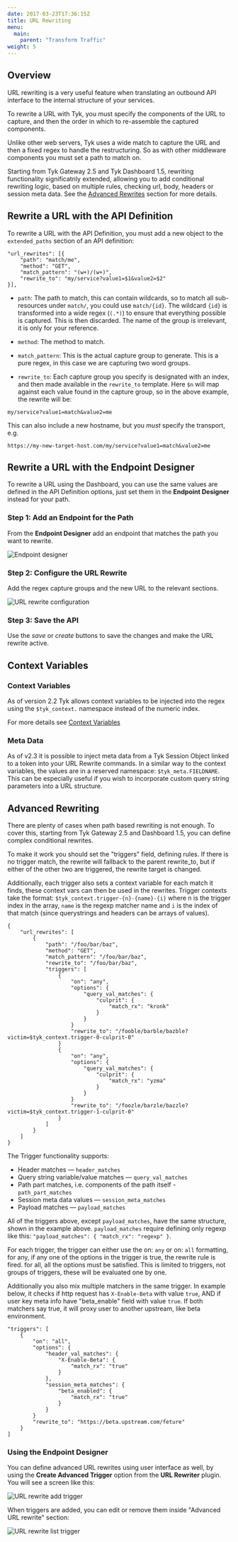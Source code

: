 ```yaml
---
date: 2017-03-23T17:36:15Z
title: URL Rewriting
menu:
  main:
    parent: "Transform Traffic"
weight: 5 
---
```


## <a name="overview"></a>Overview

URL rewriting is a very useful feature when translating an outbound API interface to the internal structure of your services.

To rewrite a URL with Tyk, you must specify the components of the URL to capture, and then the order in which to re-assemble the captured components.

Unlike other web servers, Tyk uses a wide match to capture the URL and then a fixed regex to handle the restructuring. So as with other middleware components you must set a path to match on.

Starting from Tyk Gateway 2.5 and Tyk Dashboard 1.5, rewriting functionality significatnly extended, allowing you to add conditional rewriting logic, based on multiple rules, checking url, body, headers or session meta data. See the  [Advanced Rewrites](#advanced) section for more details.

## <a name="url-rewrite-with-api"></a> Rewrite a URL with the API Definition

To rewrite a URL with the API Definition, you must add a new object to the `extended_paths` section of an API definition:

```{.copyWrapper}
"url_rewrites": [{
    "path": "match/me",
    "method": "GET",
    "match_pattern": "(w+)/(w+)",
    "rewrite_to": "my/service?value1=$1&value2=$2"
}],
```

*   `path`: The path to match, this can contain wildcards, so to match all sub-resources under `match/`, you could use `match/{id}`. The wildcard `{id}` is transformed into a wide regex (`(.*)`) to ensure that everything possible is captured. This is then discarded. The name of the group is irrelevant, it is only for your reference.

*   `method`: The method to match.

*   `match_pattern`: This is the actual capture group to generate. This is a pure regex, in this case we are capturing two word groups.

*   `rewrite_to`: Each capture group you specify is designated with an index, and then made available in the `rewrite_to` template. Here `$n` will map against each value found in the capture group, so in the above example, the rewrite will be:

```{.copyWrapper}
my/service?value1=match&value2=me
```

This can also include a new hostname, but you *must* specify the transport, e.g.

```{.copyWrapper}
https://my-new-target-host.com/my/service?value1=match&value2=me
```

## <a name="url-rewrite-with-endpoint-designer"></a>Rewrite a URL with the Endpoint Designer

To rewrite a URL using the Dashboard, you can use the same values are defined in the API Definition options, just set them in the **Endpoint Designer** instead for your path.

### Step 1: Add an Endpoint for the Path

From the **Endpoint Designer** add an endpoint that matches the path you want to rewrite.

![Endpoint designer][1]

### Step 2: Configure the URL Rewrite

Add the regex capture groups and the new URL to the relevant sections.

![URL rewrite configuration][2]

### Step 3: Save the API

Use the *save* or *create* buttons to save the changes and make the URL rewrite active.

## <a name="url-rewrite-context-variables"></a>Context Variables

### Context Variables

As of version 2.2 Tyk allows context variables to be injected into the regex using the `$tyk_context.` namespace instead of the numeric index.

For more details see [Context Variables][3]

### Meta Data

As of v2.3 it is possible to inject meta data from a Tyk Session Object linked to a token into your URL Rewrite commands. In a similar way to the context variables, the values are in a reserved namespace: `$tyk_meta.FIELDNAME`. This can be especially useful if you wish to incorporate custom query string parameters into a URL structure.

## <a name="advanced"></a>Advanced Rewriting

There are plenty of cases when path based rewriting is not enough. To cover this, starting from Tyk Gateway 2.5 and Dashboard 1.5, you can define complex conditional rewrites.

To make it work you should set the "triggers" field, defining rules. If there is no trigger match, the rewrite will fallback to the parent rewrite_to, but if either of the other two are triggered, the rewrite target is changed.

Additionally, each trigger also sets a context variable for each match it finds, these context vars can then be used in the rewrites. Trigger contexts take the format: `$tyk_context.trigger-{n}-{name}-{i}` where n is the trigger index in the array, `name` is the regexp matcher name and `i` is the index of that match (since querystrings and headers can be arrays of values).

```
{
    "url_rewrites": [
        {
            "path": "/foo/bar/baz",
            "method": "GET",
            "match_pattern": "/foo/bar/baz",
            "rewrite_to": "/foo/bar/baz",
            "triggers": [
                {
                    "on": "any",
                    "options": {
                        "query_val_matches": {
                            "culprit": {
                                "match_rx": "kronk"
                            }
                        }
                    }
                    "rewrite_to": "/fooble/barble/bazble?victim=$tyk_context.trigger-0-culprit-0"
                }
                {
                    "on": "any",
                    "options": {
                        "query_val_matches": {
                            "culprit": {
                                "match_rx": "yzma"
                            }
                        }
                    }
                    "rewrite_to": "/foozle/barzle/bazzle?victim=$tyk_context.trigger-1-culprit-0"
                }
            ]
        }
    ]
}
```

The Trigger functionality supports:

* Header matches — `header_matches`
* Query string variable/value matches — `query_val_matches`
* Path part matches, i.e. components of the path itself - `path_part_matches`
* Session meta data values — `session_meta_matches`
* Payload matches — `payload_matches`

All of the triggers above, except `payload_matches`, have the same structure, shown in the example above. `payload_matches` require defining only regexp like this: `"payload_matches": { "match_rx": "regexp" }`.


For each trigger, the trigger can either use the on: `any` or on: `all` formatting, for any, if any one of the options in the trigger is true, the rewrite rule is fired. for all, all the options must be satisfied. This is limited to triggers, not groups of triggers, these will be evaluated one by one.

Additionally you also mix multiple matchers in the same trigger. In example below, it checks if http request has `X-Enable-Beta` with value `true`, AND if user key meta info have "beta_enable" field with value `true`. If both matchers say true, it will proxy user to another upstream, like beta environment.
```
"triggers": [
    {
        "on": "all",
        "options": {
            "header_val_matches": {
                "X-Enable-Beta": {
                    "match_rx": "true"
                }
            },
            "session_meta_matches": {
                "beta_enabled": {
                    "match_rx": "true"
                }
            }
        }
        "rewrite_to": "https://beta.upstream.com/feture"
    }
]
```

### Using the Endpoint Designer

You can define advanced URL rewrites using user interface as well, by using the **Create Advanced Trigger** option from the **URL Rewriter** plugin. You will see a screen like this:

![URL rewrite add trigger][4]

When triggers are added, you can edit or remove them inside "Advanced URL rewrite" section:

![URL rewrite list trigger][5]


[1]: /docs/img/dashboard/system-management/rewrite_endpoint_2.5.png
[2]: /docs/img/dashboard/system-management/configure_rewrite_2.5.png
[3]: /docs/concepts/context-variables/
[4]: /docs/img/dashboard/system-management/rewriteEndpointDesigner_add_trigger.png
[5]: /docs/img/dashboard/system-management/rewriteEndpointDesigner_trigger_list.png










